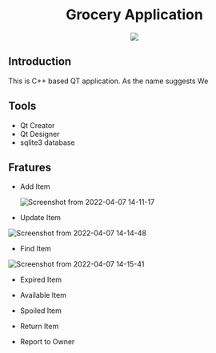 <h1 align="center">Grocery Application</h1>

<p align="center">
  <img 
    src="https://user-images.githubusercontent.com/70382629/162154934-5fc3f92f-2960-4121-b1fb-595d981ca2ef.png"
  >
</p>


## Introduction
<p align="left">
This is C++ based QT application. 
  As the name suggests
We
</p>

## Tools
* Qt Creator
* Qt Designer
* sqlite3 database

## Fratures

* Add Item 

    ![Screenshot from 2022-04-07 14-11-17](https://user-images.githubusercontent.com/70382629/162158928-297e66a2-3d0c-41d1-865c-f99f13d41ae7.png)

* Update Item

![Screenshot from 2022-04-07 14-14-48](https://user-images.githubusercontent.com/70382629/162159170-d280fde6-1a13-499d-96b1-3d0ceb9dd5b7.png)

* Find Item

![Screenshot from 2022-04-07 14-15-41](https://user-images.githubusercontent.com/70382629/162159481-b0b25d07-c484-41fa-bbc6-8616199b4424.png)

* Expired Item


* Available Item
* Spoiled Item
* Return Item
* Report to Owner


